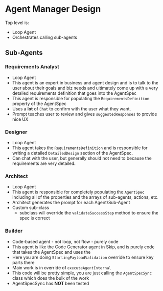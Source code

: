 # Agent Manager Design

Top level is:
- Loop Agent
- Orchestrates calling sub-agents

## Sub-Agents

### Requirements Analyst
- Loop Agent
- This agent is an expert in business and agent design and is to talk to the user about their goals and biz needs and ultimately come up with a very detailed requirements definition that goes into the AgentSpec
- This agent is responsible for populating the `RequirementsDefinition` property of the AgentSpec
- Uses a **lot** of `Chat` to confirm with the user what they want. 
- Prompt teaches user to review and gives `suggestedResponses` to provide nice UX

### Designer 
- Loop Agent
- This agent takes the `RequirementsDefinition` and is responsible for writing a detailed `DetailedDesign` section of the AgentSpec. 
- Can chat with the user, but generally should not need to because the requirements are very detailed. 

### Architect
- Loop Agent
- This agent is responsible for completely populating the `AgentSpec` including all of the properties and the arrays of sub-agents, actions, etc.
- Architect generates the prompt for each Agent/Sub-Agent
- Custom sub-class
  - subclass will override the `validateSuccessStep` method to ensure the spec is correct


### Builder
- Code-based agent - not loop, not flow - purely code
- This agent is like the Code Generator agent in Skip, and is purely code that takes the AgentSpec and uses the 
- Here you are doing `StartingPayloadValidation` override to ensure key parts there 
- Main work is in override of `executeAgentInternal` 
- This code will be pretty simple, you are just calling the `AgentSpecSync` class which does the bulk of the work
- AgentSpecSync has **NOT** been tested